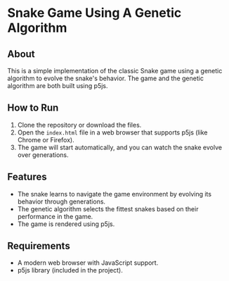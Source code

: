# Snake Game Using A Genetic Algorithm

## About

This is a simple implementation of the classic Snake game using a genetic algorithm to evolve the snake's behavior. The game and the genetic algorithm are both built using p5js.

## How to Run

1. Clone the repository or download the files.
2. Open the `index.html` file in a web browser that supports p5js (like Chrome or Firefox).
3. The game will start automatically, and you can watch the snake evolve over generations.

## Features

- The snake learns to navigate the game environment by evolving its behavior through generations.
- The genetic algorithm selects the fittest snakes based on their performance in the game.
- The game is rendered using p5js.

## Requirements

- A modern web browser with JavaScript support.
- p5js library (included in the project).
